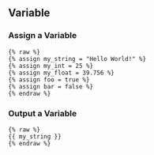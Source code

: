 ## Variable

### Assign a Variable
```liquid
{% raw %}
{% assign my_string = "Hello World!" %}
{% assign my_int = 25 %}
{% assign my_float = 39.756 %}
{% assign foo = true %}
{% assign bar = false %}
{% endraw %}
```

### Output a Variable
```liquid
{% raw %}
{{ my_string }}
{% endraw %}
```